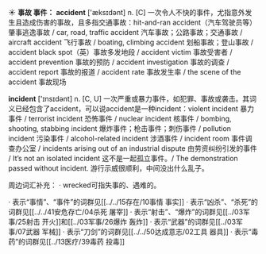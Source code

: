 ☀ <span class="category">**事故 事件：**</span>
<span class="vocabulary">**accident**</span> ['æksɪdənt] 
<span class="definition">n. [C] 一次令人不快的事件，尤指意外发生且造成伤害的事故，且多指交通事故：</span>hit-and-ran accident（汽车驾驶员等）肇事逃逸事故 / car, road, traffic accident 汽车事故；公路事故；交通事故 / aircraft accident 飞行事故 / boating, climbing accident 划船事故；登山事故 / accident black spot（英）事故多发地段 / accident victim 事故受害者 / accident prevention 事故的预防 / accident investigation 事故的调查 / accident report 事故的报道 / accident rate 事故发生率 / the scene of the accident 事故现场

<span class="vocabulary">**incident**</span> ['ɪnsɪdənt] 
<span class="definition">n. [C, U] 一次严重或暴力事件，如犯罪、事故或袭击。其词义已经包含了accident，可以说accident是一种incident：</span>violent incident 暴力事件 / terrorist incident 恐怖事件 / nuclear incident 核事件 / bombing, shooting, stabbing incident 爆炸事件；枪击事件；刺伤事件 / pollution incident 污染事件 / alcohol-related incident 涉酒事件 / incident room 事件调查办公室 / incidents arising out of an industrial dispute 由劳资纠纷引发的事件 / It’s not an isolated incident 这不是一起孤立事件。/ The demonstration passed without incident. 游行示威很顺利，中间没出什么乱子。

周边词汇补充：
· wrecked可指失事的、遇难的。

· 表示“事情”、“事件”的词群见[[../../15存在/10事情 事实]]
· 表示“凶杀”、“杀死”的词群见[[../../41安危存亡/04杀死 屠宰]]
· 表示“射击”、“爆炸”的词群见[[../03军事/25射击 开火]]和[[../03军事/26爆炸 轰炸]]
· 表示“武器”的词群见[[../03军事/07武器 军械]]
· 表示“刀剑”的词群见[[../../50达成意志/02工具 器具]]
· 表示“毒药”的词群见[[../13医疗/39毒药 投毒]]
